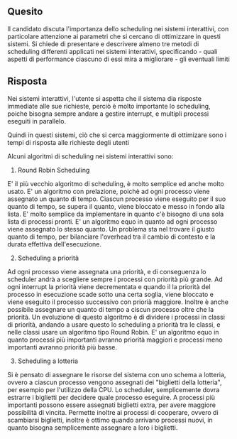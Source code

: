 ## Quesito

Il candidato discuta l'importanza dello scheduling nei sistemi interattivi, con particolare attenzione ai parametri che si cercano di ottimizzare in questi sistemi.
Si chiede di presentare e descrivere almeno tre metodi di scheduling differenti applicati nei sistemi interattivi, specificando 
    - quali aspetti di performance ciascuno di essi mira a migliorare
    - gli eventuali limiti

## Risposta

Nei sistemi interattivi, l'utente si aspetta che il sistema dia risposte immediate alle sue richieste, perciò è molto 
importante lo scheduling, poiche bisogna sempre andare a gestire interrupt, e multipli processi eseguiti in parallelo.

Quindi in questi sistemi, ciò che si cerca maggiormente di ottimizare sono i tempi di risposta alle richieste degli utenti

Alcuni algoritmi di scheduling nei sistemi interattivi sono:

1. Round Robin Scheduling

E' il più vecchio algoritmo di scheduling, è molto semplice ed anche molto usato. E' un algoritmo con prelazione, poichè 
ad ogni processo viene assegnato un quanto di tempo. Ciascun processo viene eseguito per il suo quanto di tempo, se 
supera il quanto, viene bloccato e messo in fondo alla lista. E' molto semplice da implementare in quanto c'è bisogno 
di una sola lista di processi pronti. E' un algoritmo equo in quanto ad ogni processo viene assegnato lo stesso quanto.
Un problema sta nel trovare il giusto quanto di tempo, per bilanciare l'overhead tra il cambio di contesto e la durata 
effettiva dell'esecuzione.

2. Scheduling a priorità

Ad ogni processo viene assegnata una priorità, e di conseguenza lo scheduler andrà a scegliere sempre i processi con 
priorità più grande. Ad ogni interrupt la priorità viene decrementata e quando il la priorità del processo in esecuzione
scade sotto una certa soglia, viene bloccato e viene eseguito il processo successivo con priorià maggiore. Inoltre è 
anche possibile assegnare un quanto di tempo a ciscun processo oltre che la priorità. Un evoluzione di questo algoritmo
è di dividere i processi in classi di priorità, andando a usare questo lo scheduling a priorità tra le classi, e nelle 
classi usare un algoritmo tipo Round Robin.
E' un algoritmo equo in quanto processi più importanti avranno priorità maggiori e processi meno importanti avranno 
priorità più basse.

3. Scheduling a lotteria

Si è pensato di assegnare le risorse del sistema con uno schema a lotteria, ovvero a ciascun processo vengono assegnati
dei "biglietti della lotteria", per esempio per l'utilizzo della CPU. Lo scheduler, semplicemente dovra estrarre i 
biglietti per decidere quale processo eseguire. A processi più importanti possono essere assegnati biglietti extra, per
avere maggiore possibilità di vincita. Permette inoltre ai processi di cooperare, ovvero di scambiarsi biglietti, 
inoltre è ottimo quando arrivano processi nuovi, in quanto bisogna semplicemente assegnare a loro i biglietti.

